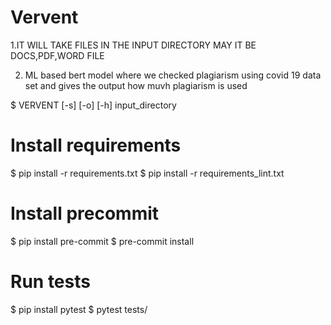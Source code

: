 # Vervent

1.IT WILL TAKE FILES IN THE INPUT DIRECTORY MAY IT BE DOCS,PDF,WORD FILE

2. ML based bert model where we checked plagiarism using covid 19 data set and gives the output how muvh plagiarism is used


$ VERVENT [-s] [-o] [-h] input_directory




# Install requirements
$ pip install -r requirements.txt
$ pip install -r requirements_lint.txt

# Install precommit
$ pip install pre-commit
$ pre-commit install

# Run tests
$ pip install pytest
$ pytest tests/



